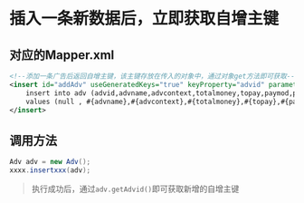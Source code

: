 # 插入一条新数据后，立即获取自增主键



## 对应的Mapper.xml

```xml
<!--添加一条广告后返回自增主键，该主键存放在传入的对象中，通过对象get方法即可获取-->
<insert id="addAdv" useGeneratedKeys="true" keyProperty="advid" parameterType="com.easyadv.domain.Adv">
    insert into adv (advid,advname,advcontext,totalmoney,topay,paymod,paytime,totaltimes)
    values (null , #{advname},#{advcontext},#{totalmoney},#{topay},#{paymod},#{paytime},#{totaltimes});
</insert>
```

## 调用方法

```java
Adv adv = new Adv();
xxxx.insertxxx(adv);
```

> 执行成功后，通过`adv.getAdvid()`即可获取新增的自增主键